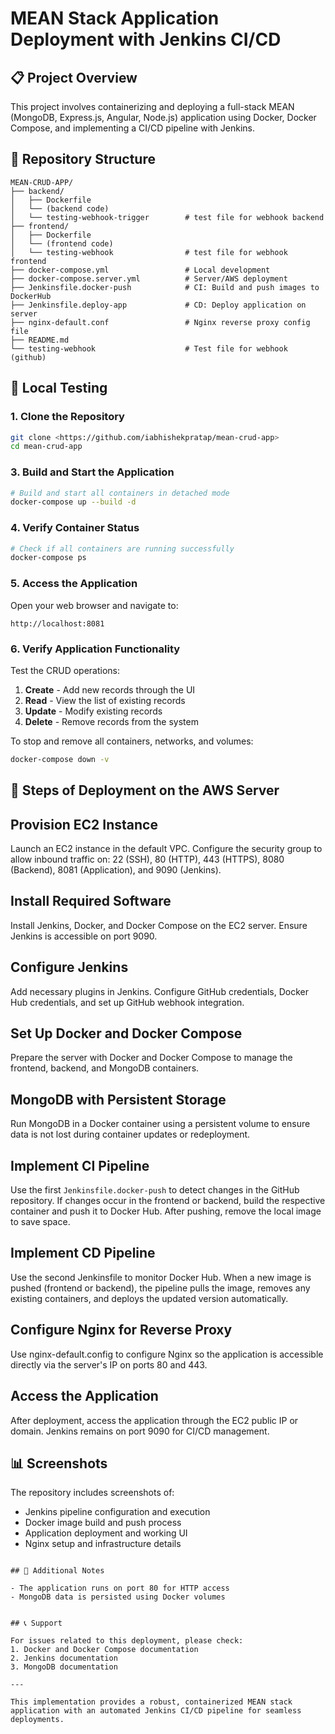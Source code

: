 # MEAN Stack Application Deployment with Jenkins CI/CD

## 📋 Project Overview

This project involves containerizing and deploying a full-stack MEAN (MongoDB, Express.js, Angular, Node.js) application using Docker, Docker Compose, and implementing a CI/CD pipeline with Jenkins.

## 📁 Repository Structure

```
MEAN-CRUD-APP/
├── backend/
│   ├── Dockerfile
│   └── (backend code)
│   └── testing-webhook-trigger        # test file for webhook backend
├── frontend/
│   ├── Dockerfile
│   └── (frontend code)
│   └── testing-webhook                # test file for webhook frontend
├── docker-compose.yml                 # Local development
├── docker-compose.server.yml          # Server/AWS deployment
├── Jenkinsfile.docker-push            # CI: Build and push images to DockerHub
├── Jenkinsfile.deploy-app             # CD: Deploy application on server 
├── nginx-default.conf                 # Nginx reverse proxy config file
├── README.md
└── testing-webhook                    # Test file for webhook (github)
```

## 🚀 Local Testing

### 1. Clone the Repository
```bash
git clone <https://github.com/iabhishekpratap/mean-crud-app>
cd mean-crud-app
```

### 3. Build and Start the Application
```bash
# Build and start all containers in detached mode
docker-compose up --build -d
```

### 4. Verify Container Status
```bash
# Check if all containers are running successfully
docker-compose ps
```
### 5. Access the Application
Open your web browser and navigate to:
```
http://localhost:8081
```

### 6. Verify Application Functionality
Test the CRUD operations:

1. **Create** - Add new records through the UI
2. **Read** - View the list of existing records
3. **Update** - Modify existing records
4. **Delete** - Remove records from the system


To stop and remove all containers, networks, and volumes:
```bash
docker-compose down -v
```


## 🚀 Steps of Deployment on the AWS Server

## Provision EC2 Instance
Launch an EC2 instance in the default VPC. Configure the security group to allow inbound traffic on: 22 (SSH), 80 (HTTP), 443 (HTTPS), 8080 (Backend), 8081 (Application), and 9090 (Jenkins).

## Install Required Software
Install Jenkins, Docker, and Docker Compose on the EC2 server. Ensure Jenkins is accessible on port 9090.

## Configure Jenkins
Add necessary plugins in Jenkins. Configure GitHub credentials, Docker Hub credentials, and set up GitHub webhook integration.

## Set Up Docker and Docker Compose
Prepare the server with Docker and Docker Compose to manage the frontend, backend, and MongoDB containers.

## MongoDB with Persistent Storage
Run MongoDB in a Docker container using a persistent volume to ensure data is not lost during container updates or redeployment.

## Implement CI Pipeline
Use the first ```Jenkinsfile.docker-push``` to detect changes in the GitHub repository. If changes occur in the frontend or backend, build the respective container and push it to Docker Hub. After pushing, remove the local image to save space.

## Implement CD Pipeline
Use the second Jenkinsfile to monitor Docker Hub. When a new image is pushed (frontend or backend), the pipeline pulls the image, removes any existing containers, and deploys the updated version automatically.

## Configure Nginx for Reverse Proxy
Use nginx-default.config to configure Nginx so the application is accessible directly via the server's IP on ports 80 and 443.

## Access the Application
After deployment, access the application through the EC2 public IP or domain. Jenkins remains on port 9090 for CI/CD management.

## 📊 Screenshots

The repository includes screenshots of:
- Jenkins pipeline configuration and execution
- Docker image build and push process
- Application deployment and working UI
- Nginx setup and infrastructure details


```

## 📝 Additional Notes

- The application runs on port 80 for HTTP access
- MongoDB data is persisted using Docker volumes


## 📞 Support

For issues related to this deployment, please check:
1. Docker and Docker Compose documentation
2. Jenkins documentation
3. MongoDB documentation

---

This implementation provides a robust, containerized MEAN stack application with an automated Jenkins CI/CD pipeline for seamless deployments.